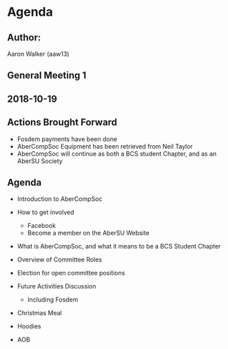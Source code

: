 # Agenda
## Author:
Aaron Walker (aaw13)

## General Meeting 1

## 2018-10-19

## Actions Brought Forward

- Fosdem payments have been done
- AberCompSoc Equipment has been retrieved from Neil Taylor
- AberCompSoc will continue as both a BCS student Chapter, and as an AberSU Society

## Agenda

- Introduction to AberCompSoc

- How to get involved
  - Facebook
  - Become a member on the AberSU Website

- What is AberCompSoc, and what it means to be a BCS Student Chapter

- Overview of Committee Roles

- Election for open committee positions

- Future Activities Discussion
  - Including Fosdem

- Christmas Meal

- Hoodies

- AOB

